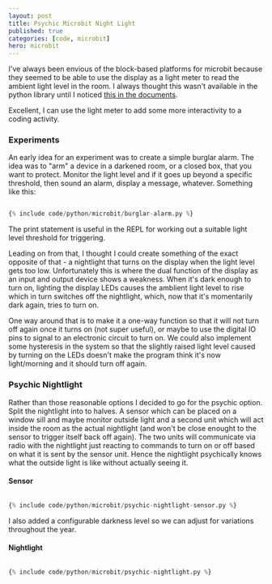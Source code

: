 ```yaml
---
layout: post
title: Psychic Microbit Night Light
published: true
categories: [code, microbit]
hero: microbit
---
```


I've always been envious of the block-based platforms for microbit because they seemed to be able to use the display
as a light meter to read the ambient light level in the room. I always thought this wasn't available in the python
library until I noticed <a href="https://microbit-micropython.readthedocs.io/en/latest/display.html?#microbit.display.read_light_level">this in the documents</a>.

Excellent, I can use the light meter to add some more interactivity to a coding activity.

### Experiments

An early idea for an experiment was to create a simple burglar alarm. The idea was to "arm" a device in a darkened room, or
a closed box, that you want to protect. Monitor the light level and if it goes up beyond a specific threshold, then sound an
alarm, display a message, whatever. Something like this:

```python

{% include code/python/microbit/burglar-alarm.py %}

```

The print statement is useful in the REPL for working out a suitable light level threshold for triggering.

Leading on from that, I thought I could create something of the exact opposite of that - a nightlight that turns on the display
when the light level gets too low. Unfortunately this is where the dual function of the display as an input and output device
shows a weakness. When it's dark enough to turn on, lighting the display LEDs causes the amblient light level to rise which
in turn switches off the nightlight, which, now that it's momentarily dark again, tries to turn on.

One way around that is to make it a one-way function so that it will not turn off again once it turns on (not super useful), or
maybe to use the digital IO pins to signal to an electronic circuit to turn on. We could also implement some hysteresis in the
system so that the slightly raised light level caused by turning on the LEDs doesn't make the program think it's now light/morning
and it should turn off again.

### Psychic Nightlight

Rather than those reasonable options I decided to go for the psychic option. Split the nightlight into to halves. A sensor which can be
placed on a window sill and maybe monitor outside light and a second unit which will act inside the room as the actual nightlight
(and won't be close enought to the sensor to trigger itself back off again). The two units will communicate via radio with the
nightlight just reacting to commands to turn on or off based on what it is sent by the sensor unit. Hence the nightlight psychically
knows what the outside light is like without actually seeing it.

#### Sensor

```python

{% include code/python/microbit/psychic-nightlight-sensor.py %}

```

I also added a configurable darkness level so we can adjust for variations throughout the year.

#### Nightlight

```python

{% include code/python/microbit/psychic-nightlight.py %}

```
